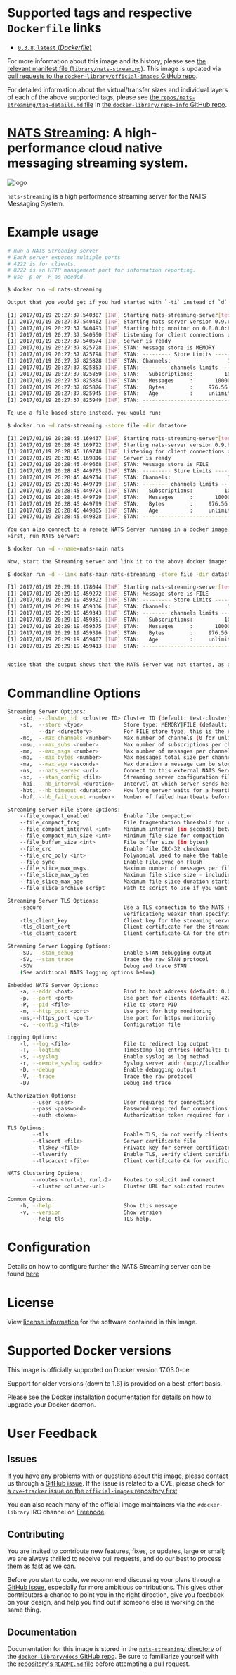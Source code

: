 # Supported tags and respective `Dockerfile` links

-	[`0.3.8`, `latest` (*Dockerfile*)](https://github.com/nats-io/nats-streaming-docker/blob/8c51cccfe250cb144becd082e3ccdf531a31b30a/Dockerfile)

For more information about this image and its history, please see [the relevant manifest file (`library/nats-streaming`)](https://github.com/docker-library/official-images/blob/master/library/nats-streaming). This image is updated via [pull requests to the `docker-library/official-images` GitHub repo](https://github.com/docker-library/official-images/pulls?q=label%3Alibrary%2Fnats-streaming).

For detailed information about the virtual/transfer sizes and individual layers of each of the above supported tags, please see [the `repos/nats-streaming/tag-details.md` file](https://github.com/docker-library/repo-info/blob/master/repos/nats-streaming/tag-details.md) in [the `docker-library/repo-info` GitHub repo](https://github.com/docker-library/repo-info).

# [NATS Streaming](https://nats.io): A high-performance cloud native messaging streaming system.

![logo](https://raw.githubusercontent.com/docker-library/docs/4a2d30cdf4ff4bc6ae915ada7a058db0c908659d/nats-streaming/logo.png)

`nats-streaming` is a high performance streaming server for the NATS Messaging System.

# Example usage

```bash
# Run a NATS Streaning server
# Each server exposes multiple ports
# 4222 is for clients.
# 8222 is an HTTP management port for information reporting.
# use -p or -P as needed.

$ docker run -d nats-streaming

Output that you would get if you had started with `-ti` instead of `d` (for daemon):

[1] 2017/01/19 20:27:37.540307 [INF] Starting nats-streaming-server[test-cluster] version 0.3.8
[1] 2017/01/19 20:27:37.540462 [INF] Starting nats-server version 0.9.6
[1] 2017/01/19 20:27:37.540493 [INF] Starting http monitor on 0.0.0.0:8222
[1] 2017/01/19 20:27:37.540550 [INF] Listening for client connections on 0.0.0.0:4222
[1] 2017/01/19 20:27:37.540574 [INF] Server is ready
[1] 2017/01/19 20:27:37.825728 [INF] STAN: Message store is MEMORY
[1] 2017/01/19 20:27:37.825798 [INF] STAN: --------- Store Limits ---------
[1] 2017/01/19 20:27:37.825828 [INF] STAN: Channels:                  100 *
[1] 2017/01/19 20:27:37.825853 [INF] STAN: -------- channels limits -------
[1] 2017/01/19 20:27:37.825859 [INF] STAN:   Subscriptions:          1000 *
[1] 2017/01/19 20:27:37.825864 [INF] STAN:   Messages     :       1000000 *
[1] 2017/01/19 20:27:37.825876 [INF] STAN:   Bytes        :     976.56 MB *
[1] 2017/01/19 20:27:37.825945 [INF] STAN:   Age          :     unlimited *
[1] 2017/01/19 20:27:37.825949 [INF] STAN: --------------------------------

To use a file based store instead, you would run:

$ docker run -d nats-streaming -store file -dir datastore

[1] 2017/01/19 20:28:45.169437 [INF] Starting nats-streaming-server[test-cluster] version 0.3.8
[1] 2017/01/19 20:28:45.169722 [INF] Starting nats-server version 0.9.6
[1] 2017/01/19 20:28:45.169748 [INF] Listening for client connections on 0.0.0.0:4222
[1] 2017/01/19 20:28:45.169816 [INF] Server is ready
[1] 2017/01/19 20:28:45.449668 [INF] STAN: Message store is FILE
[1] 2017/01/19 20:28:45.449705 [INF] STAN: --------- Store Limits ---------
[1] 2017/01/19 20:28:45.449714 [INF] STAN: Channels:                  100 *
[1] 2017/01/19 20:28:45.449719 [INF] STAN: -------- channels limits -------
[1] 2017/01/19 20:28:45.449724 [INF] STAN:   Subscriptions:          1000 *
[1] 2017/01/19 20:28:45.449729 [INF] STAN:   Messages     :       1000000 *
[1] 2017/01/19 20:28:45.449799 [INF] STAN:   Bytes        :     976.56 MB *
[1] 2017/01/19 20:28:45.449805 [INF] STAN:   Age          :     unlimited *
[1] 2017/01/19 20:28:45.449828 [INF] STAN: --------------------------------

You can also connect to a remote NATS Server running in a docker image.
First, run NATS Server:

$ docker run -d --name=nats-main nats

Now, start the Streaming server and link it to the above docker image:

$ docker run -d --link nats-main nats-streaming -store file -dir datastore -ns nats://nats-main:4222

[1] 2017/01/19 20:29:19.178044 [INF] Starting nats-streaming-server[test-cluster] version 0.3.8
[1] 2017/01/19 20:29:19.459272 [INF] STAN: Message store is FILE
[1] 2017/01/19 20:29:19.459322 [INF] STAN: --------- Store Limits ---------
[1] 2017/01/19 20:29:19.459336 [INF] STAN: Channels:                  100 *
[1] 2017/01/19 20:29:19.459343 [INF] STAN: -------- channels limits -------
[1] 2017/01/19 20:29:19.459351 [INF] STAN:   Subscriptions:          1000 *
[1] 2017/01/19 20:29:19.459375 [INF] STAN:   Messages     :       1000000 *
[1] 2017/01/19 20:29:19.459396 [INF] STAN:   Bytes        :     976.56 MB *
[1] 2017/01/19 20:29:19.459407 [INF] STAN:   Age          :     unlimited *
[1] 2017/01/19 20:29:19.459413 [INF] STAN: --------------------------------


Notice that the output shows that the NATS Server was not started, as opposed to the first output.

```

# Commandline Options

```bash
Streaming Server Options:
    -cid, --cluster_id  <cluster ID> Cluster ID (default: test-cluster)
    -st,  --store <type>             Store type: MEMORY|FILE (default: MEMORY)
          --dir <directory>          For FILE store type, this is the root directory
    -mc,  --max_channels <number>    Max number of channels (0 for unlimited)
    -msu, --max_subs <number>        Max number of subscriptions per channel (0 for unlimited)
    -mm,  --max_msgs <number>        Max number of messages per channel (0 for unlimited)
    -mb,  --max_bytes <number>       Max messages total size per channel (0 for unlimited)
    -ma,  --max_age <seconds>        Max duration a message can be stored ("0s" for unlimited)
    -ns,  --nats_server <url>        Connect to this external NATS Server (embedded otherwise)
    -sc,  --stan_config <file>       Streaming server configuration file
    -hbi, --hb_interval <duration>   Interval at which server sends heartbeat to a client
    -hbt, --hb_timeout <duration>    How long server waits for a heartbeat response
    -hbf, --hb_fail_count <number>   Number of failed heartbeats before server closes the client connection

Streaming Server File Store Options:
    --file_compact_enabled           Enable file compaction
    --file_compact_frag              File fragmentation threshold for compaction
    --file_compact_interval <int>    Minimum interval (in seconds) between file compactions
    --file_compact_min_size <int>    Minimum file size for compaction
    --file_buffer_size <int>         File buffer size (in bytes)
    --file_crc                       Enable file CRC-32 checksum
    --file_crc_poly <int>            Polynomial used to make the table used for CRC-32 checksum
    --file_sync                      Enable File.Sync on Flush
    --file_slice_max_msgs            Maximum number of messages per file slice (subject to channel limits)
    --file_slice_max_bytes           Maximum file slice size - including index file (subject to channel limits)
    --file_slice_max_age             Maximum file slice duration starting when the first message is stored (subject to channel limits)
    --file_slice_archive_script      Path to script to use if you want to archive a file slice being removed

Streaming Server TLS Options:
    -secure                          Use a TLS connection to the NATS server without
                                     verification; weaker than specifying certificates.
    -tls_client_key                  Client key for the streaming server
    -tls_client_cert                 Client certificate for the streaming server
    -tls_client_cacert               Client certificate CA for the streaming server

Streaming Server Logging Options:
    -SD, --stan_debug                Enable STAN debugging output
    -SV, --stan_trace                Trace the raw STAN protocol
    -SDV                             Debug and trace STAN
    (See additional NATS logging options below)

Embedded NATS Server Options:
    -a, --addr <host>                Bind to host address (default: 0.0.0.0)
    -p, --port <port>                Use port for clients (default: 4222)
    -P, --pid <file>                 File to store PID
    -m, --http_port <port>           Use port for http monitoring
    -ms,--https_port <port>          Use port for https monitoring
    -c, --config <file>              Configuration file

Logging Options:
    -l, --log <file>                 File to redirect log output
    -T, --logtime                    Timestamp log entries (default: true)
    -s, --syslog                     Enable syslog as log method
    -r, --remote_syslog <addr>       Syslog server addr (udp://localhost:514)
    -D, --debug                      Enable debugging output
    -V, --trace                      Trace the raw protocol
    -DV                              Debug and trace

Authorization Options:
        --user <user>                User required for connections
        --pass <password>            Password required for connections
        --auth <token>               Authorization token required for connections

TLS Options:
        --tls                        Enable TLS, do not verify clients (default: false)
        --tlscert <file>             Server certificate file
        --tlskey <file>              Private key for server certificate
        --tlsverify                  Enable TLS, verify client certificates
        --tlscacert <file>           Client certificate CA for verification

NATS Clustering Options:
        --routes <rurl-1, rurl-2>    Routes to solicit and connect
        --cluster <cluster-url>      Cluster URL for solicited routes

Common Options:
    -h, --help                       Show this message
    -v, --version                    Show version
        --help_tls                   TLS help.
```

# Configuration

Details on how to configure further the NATS Streaming server can be found [here](https://github.com/nats-io/nats-streaming-server#configuring)

# License

View [license information](https://github.com/nats-io/nats-streaming-server/blob/master/LICENSE) for the software contained in this image.

# Supported Docker versions

This image is officially supported on Docker version 17.03.0-ce.

Support for older versions (down to 1.6) is provided on a best-effort basis.

Please see [the Docker installation documentation](https://docs.docker.com/installation/) for details on how to upgrade your Docker daemon.

# User Feedback

## Issues

If you have any problems with or questions about this image, please contact us through a [GitHub issue](https://github.com/nats-io/nats-streaming-docker/issues). If the issue is related to a CVE, please check for [a `cve-tracker` issue on the `official-images` repository first](https://github.com/docker-library/official-images/issues?q=label%3Acve-tracker).

You can also reach many of the official image maintainers via the `#docker-library` IRC channel on [Freenode](https://freenode.net).

## Contributing

You are invited to contribute new features, fixes, or updates, large or small; we are always thrilled to receive pull requests, and do our best to process them as fast as we can.

Before you start to code, we recommend discussing your plans through a [GitHub issue](https://github.com/nats-io/nats-streaming-docker/issues), especially for more ambitious contributions. This gives other contributors a chance to point you in the right direction, give you feedback on your design, and help you find out if someone else is working on the same thing.

## Documentation

Documentation for this image is stored in the [`nats-streaming/` directory](https://github.com/docker-library/docs/tree/master/nats-streaming) of the [`docker-library/docs` GitHub repo](https://github.com/docker-library/docs). Be sure to familiarize yourself with the [repository's `README.md` file](https://github.com/docker-library/docs/blob/master/README.md) before attempting a pull request.
